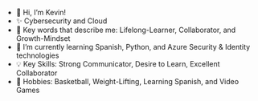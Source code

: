 - 👋 Hi, I’m Kevin!
- ✨ Cybersecurity and Cloud 
- 🌱 Key words that describe me: Lifelong-Learner, Collaborator, and Growth-Mindset
- 👀 I’m currently learning Spanish, Python, and Azure Security & Identity technologies
- 💡  Key Skills: Strong Communicator, Desire to Learn, Excellent Collaborator 
- 🏀 Hobbies: Basketball, Weight-Lifting, Learning Spanish, and Video Games


<!---
earkevin11/earkevin11 is a ✨ special ✨ repository because its `README.md` (this file) appears on your GitHub profile.
You can click the Preview link to take a look at your changes.
--->
